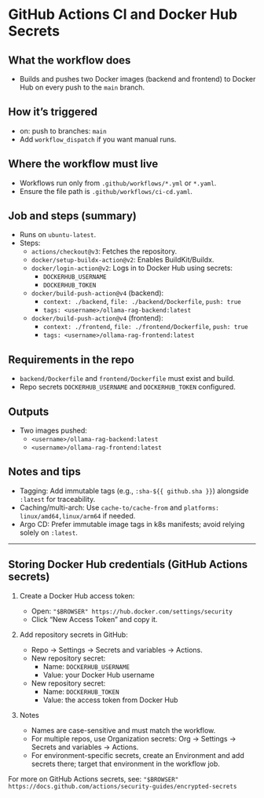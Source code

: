 # GitHub Actions CI and Docker Hub Secrets

## What the workflow does
- Builds and pushes two Docker images (backend and frontend) to Docker Hub on every push to the `main` branch.

## How it’s triggered
- on: push to branches: `main`
- Add `workflow_dispatch` if you want manual runs.

## Where the workflow must live
- Workflows run only from `.github/workflows/*.yml` or `*.yaml`.
- Ensure the file path is `.github/workflows/ci-cd.yaml`.

## Job and steps (summary)
- Runs on `ubuntu-latest`.
- Steps:
  - `actions/checkout@v3`: Fetches the repository.
  - `docker/setup-buildx-action@v2`: Enables BuildKit/Buildx.
  - `docker/login-action@v2`: Logs in to Docker Hub using secrets:
    - `DOCKERHUB_USERNAME`
    - `DOCKERHUB_TOKEN`
  - `docker/build-push-action@v4` (backend):
    - `context: ./backend`, `file: ./backend/Dockerfile`, `push: true`
    - `tags: <username>/ollama-rag-backend:latest`
  - `docker/build-push-action@v4` (frontend):
    - `context: ./frontend`, `file: ./frontend/Dockerfile`, `push: true`
    - `tags: <username>/ollama-rag-frontend:latest`

## Requirements in the repo
- `backend/Dockerfile` and `frontend/Dockerfile` must exist and build.
- Repo secrets `DOCKERHUB_USERNAME` and `DOCKERHUB_TOKEN` configured.

## Outputs
- Two images pushed:
  - `<username>/ollama-rag-backend:latest`
  - `<username>/ollama-rag-frontend:latest`

## Notes and tips
- Tagging: Add immutable tags (e.g., `:sha-${{ github.sha }}`) alongside `:latest` for traceability.
- Caching/multi-arch: Use `cache-to/cache-from` and `platforms: linux/amd64,linux/arm64` if needed.
- Argo CD: Prefer immutable image tags in k8s manifests; avoid relying solely on `:latest`.

---

## Storing Docker Hub credentials (GitHub Actions secrets)

1. Create a Docker Hub access token:
   - Open: `"$BROWSER" https://hub.docker.com/settings/security`
   - Click “New Access Token” and copy it.

2. Add repository secrets in GitHub:
   - Repo → Settings → Secrets and variables → Actions.
   - New repository secret:
     - Name: `DOCKERHUB_USERNAME`
     - Value: your Docker Hub username
   - New repository secret:
     - Name: `DOCKERHUB_TOKEN`
     - Value: the access token from Docker Hub

3. Notes
   - Names are case-sensitive and must match the workflow.
   - For multiple repos, use Organization secrets: Org → Settings → Secrets and variables → Actions.
   - For environment-specific secrets, create an Environment and add secrets there; target that environment in the workflow job.

For more on GitHub Actions secrets, see: `"$BROWSER" https://docs.github.com/actions/security-guides/encrypted-secrets`
